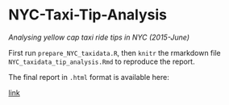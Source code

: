 # NYC-Taxi-Tip-Analysis
_Analysing yellow cap taxi ride tips in NYC (2015-June)_

First run `prepare_NYC_taxidata.R`, then `knitr` the rmarkdown file `NYC_taxidata_tip_analysis.Rmd` to reproduce the report.

The final report in `.html` format is available here:

[link](google.com)
